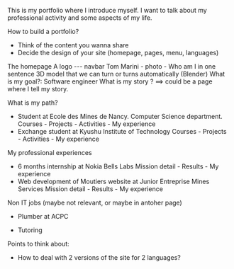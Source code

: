 This is my portfolio where I introduce myself. 
I want to talk about my professional activity and some aspects of my life.

How to build a portfolio?
- Think of the content you wanna share
- Decide the design of your site (homepage, pages, menu, languages)

The homepage
A logo --- navbar 
Tom Marini - photo - Who am I in one sentence 
3D model that we can turn or turns automatically (Blender)
What is my goal?: Software engineer
What is my story ? ==> could be a page where I tell my story.

What is my path?
- Student at Ecole des Mines de Nancy. Computer Science department.
Courses - Projects - Activities - My experience
- Exchange student at Kyushu Institute of Technology
Courses - Projects - Activities - My experience

My professional experiences
- 6 months internship at Nokia Bells Labs
Mission detail - Results - My experience
- Web development of Moutiers website at Junior Entreprise Mines Services
Mission detail - Results - My experience

Non IT jobs (maybe not relevant, or maybe in antoher page)
- Plumber at ACPC

- Tutoring



Points to think about:
- How to deal with 2 versions of the site for 2 languages?
